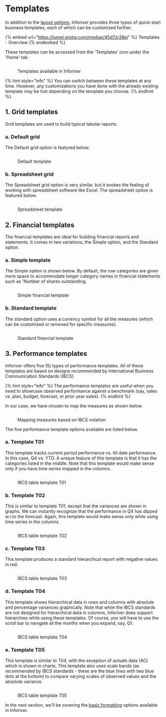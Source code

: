 # Templates

In addition to the [layout options](layout-options.md), Inforiver provides three types of quick-start business templates, each of which can be customized further.&#x20;

{% embed url="https://lumel.wistia.com/medias/45d7zr28ej" %}
Templates - Overview
{% endembed %}

These templates can be accessed from the 'Templates' icon under the 'Home' tab.

<figure><img src="../../.gitbook/assets/inforiver-templates.png" alt=""><figcaption><p>Templates available in Inforiver</p></figcaption></figure>

{% hint style="info" %}
You can switch between these templates at any time. However, any customizations you have done with the already existing template may be lost depending on the template you choose.&#x20;
{% endhint %}

## 1. Grid templates

Grid templates are used to build typical tabular reports.&#x20;

### a. Default grid

The Default grid option is featured below.&#x20;

<figure><img src="../../.gitbook/assets/2.3.4 Templates.png" alt=""><figcaption><p>Default template</p></figcaption></figure>

### b. Spreadsheet grid

The Spreadsheet grid option is very similar, but it evokes the feeling of working with spreadsheet software like Excel. The spreadsheet option is featured below.

<figure><img src="../../.gitbook/assets/inforiver-templates-spreadsheet.png" alt=""><figcaption><p>Spreadsheet template</p></figcaption></figure>

## 2. Financial templates

The financial templates are ideal for building financial reports and statements. It comes in two variations, the Simple option, and the Standard option.&#x20;

### a. Simple template

The Simple option is shown below. By default, the row categories are given more space to accommodate longer category names in financial statements such as 'Number of shares outstanding.

<figure><img src="../../.gitbook/assets/inforiver-templates-financial-simple.png" alt=""><figcaption><p>Simple financial template</p></figcaption></figure>

### b. Standard template

The standard option uses a currency symbol for all the measures (which can be customized or removed for specific measures).&#x20;

<figure><img src="../../.gitbook/assets/inforiver-templates-financial-standard.png" alt=""><figcaption><p>Standard financial template</p></figcaption></figure>

## 3. Performance templates

Inforiver offers five (5) types of performance templates. All of these templates are based on designs recommended by International Business Communication Standards (IBCS).&#x20;

{% hint style="info" %}
The performance templates are useful when you need to showcase observed performance against a benchmark (say, sales vs. plan, budget, forecast, or prior year sales).&#x20;
{% endhint %}

In our case, we have chosen to map the measures as shown below.

<figure><img src="../../.gitbook/assets/2.3.3 Templates.png" alt=""><figcaption><p>Mapping measures based on IBCS notation</p></figcaption></figure>

The five performance template options available are listed below.

### a. Template T01&#x20;

This template tracks current period performance vs. till date performance. In this case, Q4 vs. YTD. A unique feature of this template is that it has the categories listed in the middle. Note that this template would make sense only if you have time series mapped in the columns.

<figure><img src="../../.gitbook/assets/inforiver-templates-performance-T01.png" alt=""><figcaption><p>IBCS table template T01</p></figcaption></figure>

### b. Template T02

This is similar to template T01, except that the variances are shown in graphs. We can instantly recognize that the performance in Q4 has dipped w.r.to the forecast. Again, this template would make sense only while using time series in the columns.

<figure><img src="../../.gitbook/assets/inforiver-templates-performance-T02.png" alt=""><figcaption><p>IBCS table template T02</p></figcaption></figure>

### c. Template T03

This template produces a standard hierarchical report with negative values in red.

<figure><img src="../../.gitbook/assets/inforiver-templates-performance-T03.png" alt=""><figcaption><p>IBCS table template T03</p></figcaption></figure>

### d. Template T04

This template shows hierarchical data in rows and columns with absolute and percentage variances graphically. Note that while the IBCS standards are not designed for hierarchical data in columns, Inforiver does support hierarchies while using these templates. Of course, you will have to use the scroll bar to navigate all the months when you expand, say, Q1.

<figure><img src="../../.gitbook/assets/inforiver-templates-performance-T04.png" alt=""><figcaption><p>IBCS table template T04</p></figcaption></figure>

### e. Template T05

This template is similar to T04, with the exception of actuals data (AC) which is shown in charts. This template also uses scale bands (as recommended by IBCS standards - these are the blue lines with two blue dots at the bottom) to compare varying scales of observed values and the absolute variance.

<figure><img src="../../.gitbook/assets/inforiver-templates-performance-T05.png" alt=""><figcaption><p>IBCS table template T05</p></figcaption></figure>

In the next section, we'll be covering the [basic formatting](basic-formatting.md) options available in Inforiver.
